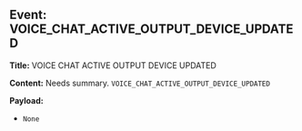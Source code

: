 ## Event: VOICE_CHAT_ACTIVE_OUTPUT_DEVICE_UPDATED

**Title:** VOICE CHAT ACTIVE OUTPUT DEVICE UPDATED

**Content:**
Needs summary.
`VOICE_CHAT_ACTIVE_OUTPUT_DEVICE_UPDATED`

**Payload:**
- `None`